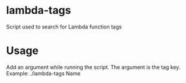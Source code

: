 # lambda-tags
Script used to search for Lambda function tags

# Usage
Add an argument while running the script.  The argument is the tag key.
Example: ./lambda-tags Name
